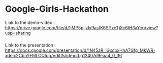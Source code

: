 # Google-Girls-Hackathon

Link to the demo-video : https://drive.google.com/file/d/1jMP5pjjzlx9asfK6SYxeTjXc6tH3aYcq/view?usp=sharing
#####
Link to the presentation : https://docs.google.com/presentation/d/1N45aR_iGxcbxHhA7Gfg_MkWR-xdelx2CbnYFMLCQIpg/edit#slide=id.g12407d9eaa4_0_36
